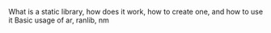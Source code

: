 What is a static library, how does it work,
how to create one, and how to use it
Basic usage of ar, ranlib, nm
